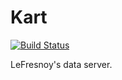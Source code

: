 Kart
====

[![Build Status](https://travis-ci.org/Fresnoy/kart.svg?branch=develop)](https://travis-ci.org/Fresnoy/kart)

LeFresnoy's data server.
